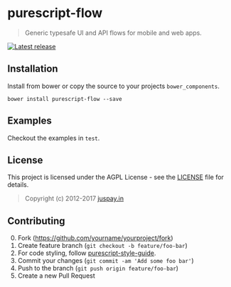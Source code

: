 # purescript-flow
> Generic typesafe UI and API flows for mobile and web apps.

[![Latest release](https://img.shields.io/github/release/juspay/purescript-flow.svg)](https://github.com/juspay/purescript-flow/releases)

## Installation

Install from bower or copy the source to your projects `bower_components`.

```
bower install purescript-flow --save
```

## Examples

Checkout the examples in `test`.


## License

This project is licensed under the AGPL License - see the [LICENSE](LICENSE) file for details. 
> Copyright (c) 2012-2017 [juspay.in](https://www.juspay.in)


## Contributing

0. Fork (<https://github.com/yourname/yourproject/fork>)
1. Create feature branch (`git checkout -b feature/foo-bar`)
2. For code styling, follow [purescript-style-guide](https://github.com/ianbollinger/purescript-style-guide/blob/master/purescript-style.md).
3. Commit your changes (`git commit -am 'Add some foo bar'`)
4. Push to the branch (`git push origin feature/foo-bar`)
5. Create a new Pull Request




